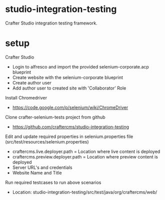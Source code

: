studio-integration-testing
==========================

Crafter Studio integration testing framework.

setup
=====

Crafter Studio
* Login to alfresco and import the provided selenium-corporate.acp blueprint
* Create website with the selenium-corporate blueprint
* Create author user
* Add author user to created site with 'Collaborator' Role

Install Chromedriver
* https://code.google.com/p/selenium/wiki/ChromeDriver

Clone crafter-selenium-tests project from github
* https://github.com/craftercms/studio-integration-testing

Edit and update required properties in selenium.properties file (src/test/resources/selenium.properties)
* craftercms.live.deployer.path = Location where live content is deployed
* craftercms.preview.deployer.path = Location where preview content is deployed
* Server URL's and credentials
* Website Name and Title

Run required testcases to run above scenarios
* Location: studio-integration-testing/src/test/java/org/craftercms/web/
